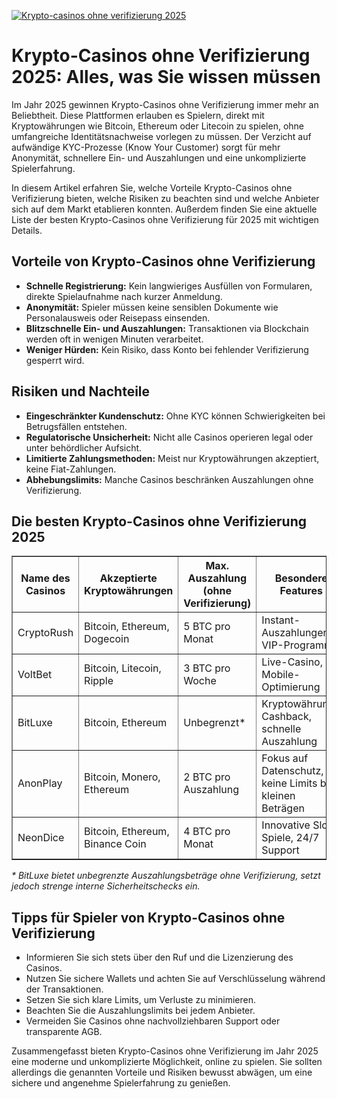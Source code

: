 [![Krypto-casinos ohne verifizierung 2025](https://123-caf.pages.dev/gitsignup.png)](https://vrmoo.ru/Bt82HjjY)

<h1>Krypto-Casinos ohne Verifizierung 2025: Alles, was Sie wissen müssen</h1>  <p>Im Jahr 2025 gewinnen Krypto-Casinos ohne Verifizierung immer mehr an Beliebtheit. Diese Plattformen erlauben es Spielern, direkt mit Kryptowährungen wie Bitcoin, Ethereum oder Litecoin zu spielen, ohne umfangreiche Identitätsnachweise vorlegen zu müssen. Der Verzicht auf aufwändige KYC-Prozesse (Know Your Customer) sorgt für mehr Anonymität, schnellere Ein- und Auszahlungen und eine unkomplizierte Spielerfahrung.</p>  <p>In diesem Artikel erfahren Sie, welche Vorteile Krypto-Casinos ohne Verifizierung bieten, welche Risiken zu beachten sind und welche Anbieter sich auf dem Markt etablieren konnten. Außerdem finden Sie eine aktuelle Liste der besten Krypto-Casinos ohne Verifizierung für 2025 mit wichtigen Details.</p>  <h2>Vorteile von Krypto-Casinos ohne Verifizierung</h2>  <ul>   <li><strong>Schnelle Registrierung:</strong> Kein langwieriges Ausfüllen von Formularen, direkte Spielaufnahme nach kurzer Anmeldung.</li>   <li><strong>Anonymität:</strong> Spieler müssen keine sensiblen Dokumente wie Personalausweis oder Reisepass einsenden.</li>   <li><strong>Blitzschnelle Ein- und Auszahlungen:</strong> Transaktionen via Blockchain werden oft in wenigen Minuten verarbeitet.</li>   <li><strong>Weniger Hürden:</strong> Kein Risiko, dass Konto bei fehlender Verifizierung gesperrt wird.</li> </ul>  <h2>Risiken und Nachteile</h2>  <ul>   <li><strong>Eingeschränkter Kundenschutz:</strong> Ohne KYC können Schwierigkeiten bei Betrugsfällen entstehen.</li>   <li><strong>Regulatorische Unsicherheit:</strong> Nicht alle Casinos operieren legal oder unter behördlicher Aufsicht.</li>   <li><strong>Limitierte Zahlungsmethoden:</strong> Meist nur Kryptowährungen akzeptiert, keine Fiat-Zahlungen.</li>   <li><strong>Abhebungslimits:</strong> Manche Casinos beschränken Auszahlungen ohne Verifizierung.</li> </ul>  <h2>Die besten Krypto-Casinos ohne Verifizierung 2025</h2>  <table border="1" cellpadding="6" cellspacing="0">   <thead>     <tr>       <th>Name des Casinos</th>       <th>Akzeptierte Kryptowährungen</th>       <th>Max. Auszahlung (ohne Verifizierung)</th>       <th>Besondere Features</th>     </tr>   </thead>   <tbody>     <tr>       <td>CryptoRush</td>       <td>Bitcoin, Ethereum, Dogecoin</td>       <td>5 BTC pro Monat</td>       <td>Instant-Auszahlungen, VIP-Programm</td>     </tr>     <tr>       <td>VoltBet</td>       <td>Bitcoin, Litecoin, Ripple</td>       <td>3 BTC pro Woche</td>       <td>Live-Casino, Mobile-Optimierung</td>     </tr>     <tr>       <td>BitLuxe</td>       <td>Bitcoin, Ethereum</td>       <td>Unbegrenzt*</td>       <td>Kryptowährung-Cashback, schnelle Auszahlung</td>     </tr>     <tr>       <td>AnonPlay</td>       <td>Bitcoin, Monero, Ethereum</td>       <td>2 BTC pro Auszahlung</td>       <td>Fokus auf Datenschutz, keine Limits bei kleinen Beträgen</td>     </tr>     <tr>       <td>NeonDice</td>       <td>Bitcoin, Ethereum, Binance Coin</td>       <td>4 BTC pro Monat</td>       <td>Innovative Slot-Spiele, 24/7 Support</td>     </tr>   </tbody> </table>  <p><em>* BitLuxe bietet unbegrenzte Auszahlungsbeträge ohne Verifizierung, setzt jedoch strenge interne Sicherheitschecks ein.</em></p>  <h2>Tipps für Spieler von Krypto-Casinos ohne Verifizierung</h2>  <ul>   <li>Informieren Sie sich stets über den Ruf und die Lizenzierung des Casinos.</li>   <li>Nutzen Sie sichere Wallets und achten Sie auf Verschlüsselung während der Transaktionen.</li>   <li>Setzen Sie sich klare Limits, um Verluste zu minimieren.</li>   <li>Beachten Sie die Auszahlungslimits bei jedem Anbieter.</li>   <li>Vermeiden Sie Casinos ohne nachvollziehbaren Support oder transparente AGB.</li> </ul>  <p>Zusammengefasst bieten Krypto-Casinos ohne Verifizierung im Jahr 2025 eine moderne und unkomplizierte Möglichkeit, online zu spielen. Sie sollten allerdings die genannten Vorteile und Risiken bewusst abwägen, um eine sichere und angenehme Spielerfahrung zu genießen.</p>